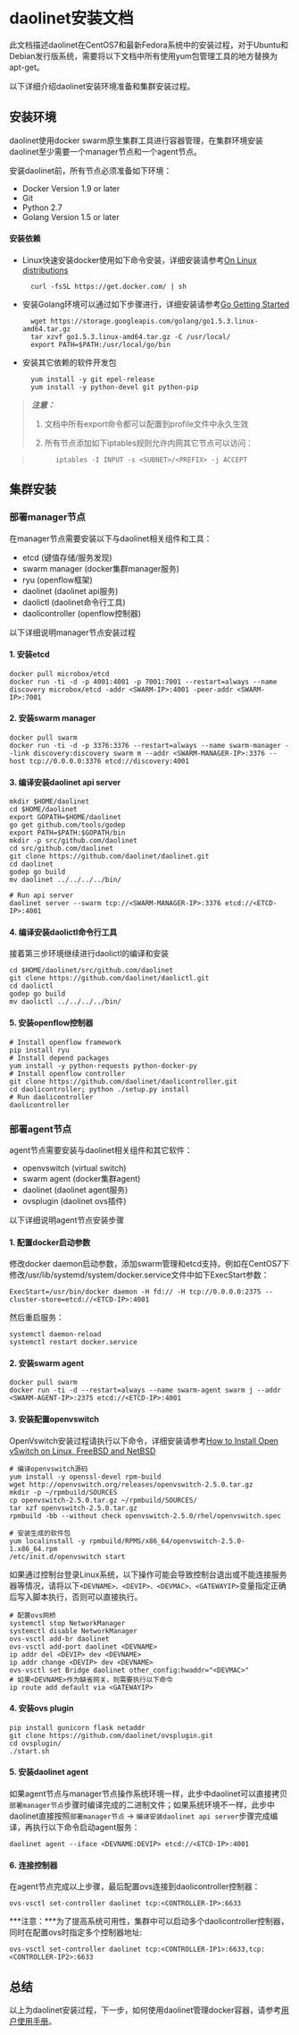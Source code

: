 daolinet安装文档
==========

此文档描述daolinet在CentOS7和最新Fedora系统中的安装过程，对于Ubuntu和Debian发行版系统，需要将以下文档中所有使用yum包管理工具的地方替换为apt-get。

以下详细介绍daolinet安装环境准备和集群安装过程。

安装环境
----------

daolinet使用docker swarm原生集群工具进行容器管理，在集群环境安装daolinet至少需要一个manager节点和一个agent节点。

安装daolinet前，所有节点必须准备如下环境：

* Docker Version 1.9 or later
* Git
* Python 2.7
* Golang Version 1.5 or later

#### 安装依赖

* Linux快速安装docker使用如下命令安装，详细安装请参考[On Linux distributions](https://docs.docker.com/engine/installation/linux/)

		curl -fsSL https://get.docker.com/ | sh

* 安装Golang环境可以通过如下步骤进行，详细安装请参考[Go Getting Started](https://golang.org/doc/install)

		wget https://storage.googleapis.com/golang/go1.5.3.linux-amd64.tar.gz
		tar xzvf go1.5.3.linux-amd64.tar.gz -C /usr/local/
		export PATH=$PATH:/usr/local/go/bin

* 安装其它依赖的软件开发包

		yum install -y git epel-release
		yum install -y python-devel git python-pip

> ***注意：***
>
> 1. 文档中所有export命令都可以配置到profile文件中永久生效
>
> 2. 所有节点添加如下iptables规则允许内网其它节点可以访问：

>			iptables -I INPUT -s <SUBNET>/<PREFIX> -j ACCEPT

集群安装
-----------

### 部署manager节点

在manager节点需要安装以下与daolinet相关组件和工具：

* etcd (键值存储/服务发现)
* swarm manager (docker集群manager服务)
* ryu (openflow框架)
* daolinet (daolinet api服务)
* daolictl (daolinet命令行工具)
* daolicontroller (openflow控制器)

以下详细说明manager节点安装过程

#### 1. 安装etcd

	docker pull microbox/etcd
	docker run -ti -d -p 4001:4001 -p 7001:7001 --restart=always --name discovery microbox/etcd -addr <SWARM-IP>:4001 -peer-addr <SWARM-IP>:7001

#### 2. 安装swarm manager

	docker pull swarm
	docker run -ti -d -p 3376:3376 --restart=always --name swarm-manager --link discovery:discovery swarm m --addr <SWARM-MANAGER-IP>:3376 --host tcp://0.0.0.0:3376 etcd://discovery:4001

#### 3. 编译安装daolinet api server

	mkdir $HOME/daolinet
	cd $HOME/daolinet
	export GOPATH=$HOME/daolinet
	go get github.com/tools/godep
	export PATH=$PATH:$GOPATH/bin
	mkdir -p src/github.com/daolinet
	cd src/github.com/daolinet
	git clone https://github.com/daolinet/daolinet.git
	cd daolinet
	godep go build
	mv daolinet ../../../../bin/

	# Run api server
	daolinet server --swarm tcp://<SWARM-MANAGER-IP>:3376 etcd://<ETCD-IP>:4001

#### 4. 编译安装daolictl命令行工具

接着第三步环境继续进行daolictl的编译和安装

	cd $HOME/daolinet/src/github.com/daolinet
	git clone https://github.com/daolinet/daolictl.git
	cd daolictl
	godep go build
	mv daolictl ../../../../bin/

#### 5. 安装openflow控制器

	# Install openflow framework
	pip install ryu
	# Install depend packages
	yum install -y python-requests python-docker-py
	# Install openflow controller
	git clone https://github.com/daolinet/daolicontroller.git
	cd daolicontroller; python ./setup.py install
	# Run daolicontroller
	daolicontroller

### 部署agent节点

agent节点需要安装与daolinet相关组件和其它软件：

* openvswitch (virtual switch)
* swarm agent (docker集群agent)
* daolinet (daolinet agent服务)
* ovsplugin (daolinet ovs插件)

以下详细说明agent节点安装步骤

#### 1. 配置docker启动参数

修改docker daemon启动参数，添加swarm管理和etcd支持。例如在CentOS7下修改/usr/lib/systemd/system/docker.service文件中如下ExecStart参数：

	ExecStart=/usr/bin/docker daemon -H fd:// -H tcp://0.0.0.0:2375 --cluster-store=etcd://<ETCD-IP>:4001

然后重启服务：

	systemctl daemon-reload
	systemctl restart docker.service

#### 2. 安装swarm agent

	docker pull swarm
	docker run -ti -d --restart=always --name swarm-agent swarm j --addr <SWARM-AGENT-IP>:2375 etcd://<ETCD-IP>:4001

#### 3. 安装配置openvswitch

OpenVswitch安装过程请执行以下命令，详细安装请参考[How to Install Open vSwitch on Linux, FreeBSD and NetBSD](https://github.com/openvswitch/ovs/blob/master/INSTALL.md)

	# 编译openvswitch源码
	yum install -y openssl-devel rpm-build
	wget http://openvswitch.org/releases/openvswitch-2.5.0.tar.gz
	mkdir -p ~/rpmbuild/SOURCES
	cp openvswitch-2.5.0.tar.gz ~/rpmbuild/SOURCES/
	tar xzf openvswitch-2.5.0.tar.gz
	rpmbuild -bb --without check openvswitch-2.5.0/rhel/openvswitch.spec

	# 安装生成的软件包
	yum localinstall -y rpmbuild/RPMS/x86_64/openvswitch-2.5.0-1.x86_64.rpm
	/etc/init.d/openvswitch start

如果通过控制台登录Linux系统，以下操作可能会导致控制台退出或不能连接服务器等情况，请将以下`<DEVNAME>、<DEVIP>、<DEVMAC>、<GATEWAYIP>`变量指定正确后写入脚本执行，否则可以直接执行。

	# 配置ovs网桥
	systemctl stop NetworkManager
	systemctl disable NetworkManager
	ovs-vsctl add-br daolinet
	ovs-vsctl add-port daolinet <DEVNAME>
	ip addr del <DEVIP> dev <DEVNAME>
	ip addr change <DEVIP> dev <DEVNAME>
	ovs-vsctl set Bridge daolinet other_config:hwaddr="<DEVMAC>"
	# 如果<DEVNAME>作为缺省网关，则需要执行以下命令
	ip route add default via <GATEWAYIP>

#### 4. 安装ovs plugin

	pip install gunicorn flask netaddr
	git clone https://github.com/daolinet/ovsplugin.git
	cd ovsplugin/
	./start.sh

#### 5. 安装daolinet agent

如果agent节点与manager节点操作系统环境一样，此步中daolinet可以直接拷贝`部署manager节点`步骤时编译完成的二进制文件；如果系统环境不一样，此步中daolinet直接按照`部署manager节点` -> `编译安装daolinet api server`步骤完成编译，再执行以下命令启动agent服务：

	daolinet agent --iface <DEVNAME:DEVIP> etcd://<ETCD-IP>:4001

#### 6. 连接控制器

在agent节点完成以上步骤，最后配置ovs连接到daolicontroller控制器：

	ovs-vsctl set-controller daolinet tcp:<CONTROLLER-IP>:6633

***注意：***为了提高系统可用性，集群中可以启动多个daolicontroller控制器，同时在配置ovs时指定多个控制器地址:

	ovs-vsctl set-controller daolinet tcp:<CONTROLLER-IP1>:6633,tcp:<CONTROLLER-IP2>:6633

## 总结

以上为daolinet安装过程，下一步，如何使用daolinet管理docker容器，请参考[用户使用手册](中文用户手册.md)。

